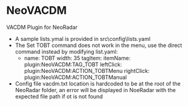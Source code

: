 # NeoVACDM
VACDM Plugin for NeoRadar

* A sample lists.ymal is provided in src\config\lists.yaml
* The Set TOBT command does not work in the menu, use the direct command instead by modifying list.yaml:
    - name: TOBT
      width: 35
      tagItem:
        itemName: plugin:NeoVACDM:TAG_TOBT
        leftClick: plugin:NeoVACDM:ACTION_TOBTMenu
        rightClick: plugin:NeoVACDM:ACTION_TOBTManual
* Config file vacdm.txt location is hardcoded to be at the root of the NeoRadar folder, an error will be displayed in NoeRadar with the expected file path if ot is not found